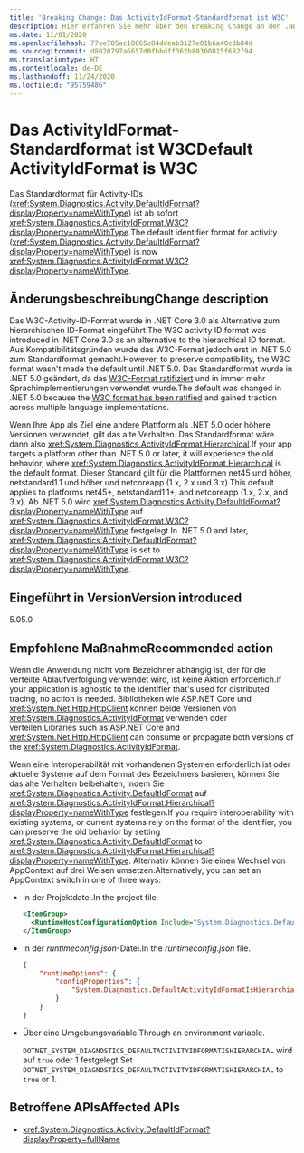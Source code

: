 ```yaml
---
title: 'Breaking Change: Das ActivityIdFormat-Standardformat ist W3C'
description: Hier erfahren Sie mehr über den Breaking Change an den .NET-Kernbibliotheken in .NET 5.0, durch den ActivityIdFormat nun standardmäßig W3C lautet.
ms.date: 11/01/2020
ms.openlocfilehash: 77ee705ac18065c84ddeab3127e01b6a40c3b84d
ms.sourcegitcommit: d8020797a6657d0fbbdff362b80300815f682f94
ms.translationtype: HT
ms.contentlocale: de-DE
ms.lasthandoff: 11/24/2020
ms.locfileid: "95759486"
---
```

# <a name="default-activityidformat-is-w3c"></a><span data-ttu-id="99c62-103">Das ActivityIdFormat-Standardformat ist W3C</span><span class="sxs-lookup"><span data-stu-id="99c62-103">Default ActivityIdFormat is W3C</span></span>

<span data-ttu-id="99c62-104">Das Standardformat für Activity-IDs (<xref:System.Diagnostics.Activity.DefaultIdFormat?displayProperty=nameWithType>) ist ab sofort <xref:System.Diagnostics.ActivityIdFormat.W3C?displayProperty=nameWithType>.</span><span class="sxs-lookup"><span data-stu-id="99c62-104">The default identifier format for activity (<xref:System.Diagnostics.Activity.DefaultIdFormat?displayProperty=nameWithType>) is now <xref:System.Diagnostics.ActivityIdFormat.W3C?displayProperty=nameWithType>.</span></span>

## <a name="change-description"></a><span data-ttu-id="99c62-105">Änderungsbeschreibung</span><span class="sxs-lookup"><span data-stu-id="99c62-105">Change description</span></span>

<span data-ttu-id="99c62-106">Das W3C-Activity-ID-Format wurde in .NET Core 3.0 als Alternative zum hierarchischen ID-Format eingeführt.</span><span class="sxs-lookup"><span data-stu-id="99c62-106">The W3C activity ID format was introduced in .NET Core 3.0 as an alternative to the hierarchical ID format.</span></span> <span data-ttu-id="99c62-107">Aus Kompatibilitätsgründen wurde das W3C-Format jedoch erst in .NET 5.0 zum Standardformat gemacht.</span><span class="sxs-lookup"><span data-stu-id="99c62-107">However, to preserve compatibility, the W3C format wasn't made the default until .NET 5.0.</span></span> <span data-ttu-id="99c62-108">Das Standardformat wurde in .NET 5.0 geändert, da das [W3C-Format ratifiziert](https://www.w3.org/TR/trace-context/) und in immer mehr Sprachimplementierungen verwendet wurde.</span><span class="sxs-lookup"><span data-stu-id="99c62-108">The default was changed in .NET 5.0 because the [W3C format has been ratified](https://www.w3.org/TR/trace-context/) and gained traction across multiple language implementations.</span></span>

<span data-ttu-id="99c62-109">Wenn Ihre App als Ziel eine andere Plattform als .NET 5.0 oder höhere Versionen verwendet, gilt das alte Verhalten. Das Standardformat wäre dann also <xref:System.Diagnostics.ActivityIdFormat.Hierarchical>.</span><span class="sxs-lookup"><span data-stu-id="99c62-109">If your app targets a platform other than .NET 5.0 or later, it will experience the old behavior, where <xref:System.Diagnostics.ActivityIdFormat.Hierarchical> is the default format.</span></span> <span data-ttu-id="99c62-110">Dieser Standard gilt für die Plattformen net45 und höher, netstandard1.1 und höher und netcoreapp (1.x, 2.x und 3.x).</span><span class="sxs-lookup"><span data-stu-id="99c62-110">This default applies to platforms net45+, netstandard1.1+, and netcoreapp (1.x, 2.x, and 3.x).</span></span> <span data-ttu-id="99c62-111">Ab .NET 5.0 wird <xref:System.Diagnostics.Activity.DefaultIdFormat?displayProperty=nameWithType> auf <xref:System.Diagnostics.ActivityIdFormat.W3C?displayProperty=nameWithType> festgelegt.</span><span class="sxs-lookup"><span data-stu-id="99c62-111">In .NET 5.0 and later, <xref:System.Diagnostics.Activity.DefaultIdFormat?displayProperty=nameWithType> is set to <xref:System.Diagnostics.ActivityIdFormat.W3C?displayProperty=nameWithType>.</span></span>

## <a name="version-introduced"></a><span data-ttu-id="99c62-112">Eingeführt in Version</span><span class="sxs-lookup"><span data-stu-id="99c62-112">Version introduced</span></span>

<span data-ttu-id="99c62-113">5.0</span><span class="sxs-lookup"><span data-stu-id="99c62-113">5.0</span></span>

## <a name="recommended-action"></a><span data-ttu-id="99c62-114">Empfohlene Maßnahme</span><span class="sxs-lookup"><span data-stu-id="99c62-114">Recommended action</span></span>

<span data-ttu-id="99c62-115">Wenn die Anwendung nicht vom Bezeichner abhängig ist, der für die verteilte Ablaufverfolgung verwendet wird, ist keine Aktion erforderlich.</span><span class="sxs-lookup"><span data-stu-id="99c62-115">If your application is agnostic to the identifier that's used for distributed tracing, no action is needed.</span></span> <span data-ttu-id="99c62-116">Bibliotheken wie ASP.NET Core und <xref:System.Net.Http.HttpClient> können beide Versionen von <xref:System.Diagnostics.ActivityIdFormat> verwenden oder verteilen.</span><span class="sxs-lookup"><span data-stu-id="99c62-116">Libraries such as ASP.NET Core and <xref:System.Net.Http.HttpClient> can consume or propagate both versions of the <xref:System.Diagnostics.ActivityIdFormat>.</span></span>

<span data-ttu-id="99c62-117">Wenn eine Interoperabilität mit vorhandenen Systemen erforderlich ist oder aktuelle Systeme auf dem Format des Bezeichners basieren, können Sie das alte Verhalten beibehalten, indem Sie <xref:System.Diagnostics.Activity.DefaultIdFormat> auf <xref:System.Diagnostics.ActivityIdFormat.Hierarchical?displayProperty=nameWithType> festlegen.</span><span class="sxs-lookup"><span data-stu-id="99c62-117">If you require interoperability with existing systems, or current systems rely on the format of the identifier, you can preserve the old behavior by setting <xref:System.Diagnostics.Activity.DefaultIdFormat> to <xref:System.Diagnostics.ActivityIdFormat.Hierarchical?displayProperty=nameWithType>.</span></span> <span data-ttu-id="99c62-118">Alternativ können Sie einen Wechsel von AppContext auf drei Weisen umsetzen:</span><span class="sxs-lookup"><span data-stu-id="99c62-118">Alternatively, you can set an AppContext switch in one of three ways:</span></span>

- <span data-ttu-id="99c62-119">In der Projektdatei.</span><span class="sxs-lookup"><span data-stu-id="99c62-119">In the project file.</span></span>

  ```xml
  <ItemGroup>
    <RuntimeHostConfigurationOption Include="System.Diagnostics.DefaultActivityIdFormatIsHierarchial" Value="true" />
  </ItemGroup>
  ```

- <span data-ttu-id="99c62-120">In der *runtimeconfig.json*-Datei.</span><span class="sxs-lookup"><span data-stu-id="99c62-120">In the *runtimeconfig.json* file.</span></span>

  ```json
  {
      "runtimeOptions": {
          "configProperties": {
              "System.Diagnostics.DefaultActivityIdFormatIsHierarchial": true
          }
      }
  }
  ```

- <span data-ttu-id="99c62-121">Über eine Umgebungsvariable.</span><span class="sxs-lookup"><span data-stu-id="99c62-121">Through an environment variable.</span></span>

  <span data-ttu-id="99c62-122">`DOTNET_SYSTEM_DIAGNOSTICS_DEFAULTACTIVITYIDFORMATISHIERARCHIAL` wird auf `true` oder 1 festgelegt.</span><span class="sxs-lookup"><span data-stu-id="99c62-122">Set `DOTNET_SYSTEM_DIAGNOSTICS_DEFAULTACTIVITYIDFORMATISHIERARCHIAL` to `true` or 1.</span></span>

## <a name="affected-apis"></a><span data-ttu-id="99c62-123">Betroffene APIs</span><span class="sxs-lookup"><span data-stu-id="99c62-123">Affected APIs</span></span>

- <xref:System.Diagnostics.Activity.DefaultIdFormat?displayProperty=fullName>

<!--

### Category

Core .NET libraries

### Affected APIs

- `P:System.Diagnostics.Activity.DefaultIdFormat`

-->
